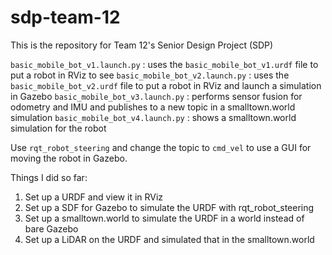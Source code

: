 # sdp-team-12
This is the repository for Team 12's Senior Design Project (SDP)

```basic_mobile_bot_v1.launch.py``` : uses the ```basic_mobile_bot_v1.urdf``` file to put a robot in RViz to see
```basic_mobile_bot_v2.launch.py``` : uses the ```basic_mobile_bot_v2.urdf``` file to put a robot in RViz and launch a simulation in Gazebo
```basic_mobile_bot_v3.launch.py``` : performs sensor fusion for odometry and IMU and publishes to a new topic in a smalltown.world simulation
```basic_mobile_bot_v4.launch.py``` : shows a smalltown.world simulation for the robot 

Use ```rqt_robot_steering``` and change the topic to ```cmd_vel``` to use a GUI for moving the robot in Gazebo. 

Things I did so far: 
1. Set up a URDF and view it in RViz
2. Set up a SDF for Gazebo to simulate the URDF with rqt_robot_steering
3. Set up a smalltown.world to simulate the URDF in a world instead of bare Gazebo
4. Set up a LiDAR on the URDF and simulated that in the smalltown.world
